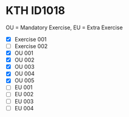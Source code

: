# KTH ID1018
OU = Mandatory Exercise, EU = Extra Exercise

- [x] Exercise 001
- [ ] Exercise 002
- [x] OU 001
- [x] OU 002
- [x] OU 003
- [x] OU 004
- [x] OU 005
- [ ] EU 001
- [ ] EU 002
- [ ] EU 003
- [ ] EU 004